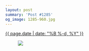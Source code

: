 ```yaml
---
layout: post
summary: 'Post #1285'
og_image: 1285-960.jpg
---
```


<p>
 <time>
  <a href="/1285">
   {{ page.date | date: "%B %-d, %Y" }}
  </a>
 </time>
 <a href="/1285">
  <figure data-taken="1/19/2021">
   <img sizes="(min-width: 700px) 50vw, calc(100vw - 2rem)" src="{{ site.assets_url }}/1285-480.jpg" srcset="{{ site.assets_url }}/1285-240.jpg 240w, {{ site.assets_url }}/1285-480.jpg 480w, {{ site.assets_url }}/1285-720.jpg 720w, {{ site.assets_url }}/1285-960.jpg 960w"/>
  </figure>
 </a>
</p>
